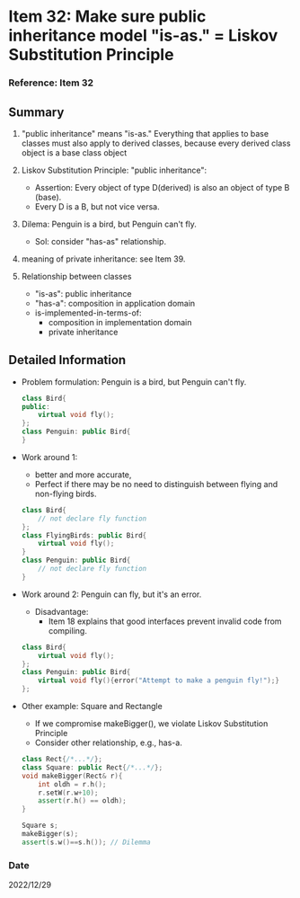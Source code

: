 # Item 32: Make sure public inheritance model "is-as." = Liskov Substitution Principle

### Reference: Item 32

## Summary
1. "public inheritance" means "is-as." Everything that applies to base classes must also apply to derived classes, because every derived class object is a base class object

2. Liskov Substitution Principle: "public inheritance":
    - Assertion: Every object of type D(derived) is also an object of type B (base).
    - Every D is a B, but not vice versa.

3. Dilema: Penguin is a bird, but Penguin can't fly.
    - Sol: consider "has-as" relationship.

3. meaning of private inheritance: see Item 39.

4. Relationship between classes
    - "is-as": public inheritance
    - "has-a": composition in application domain
    - is-implemented-in-terms-of: 
        - composition in implementation domain
        - private inheritance
        
    
## Detailed Information
- Problem formulation: Penguin is a bird, but Penguin can't fly.
    ~~~c++
    class Bird{
    public:
        virtual void fly();
    };
    class Penguin: public Bird{        
    }
    ~~~
- Work around 1:
    - better and more accurate, 
    - Perfect if there may be no need to distinguish between flying and
non-flying birds.
    ~~~c++
    class Bird{
        // not declare fly function
    };    
    class FlyingBirds: public Bird{        
        virtual void fly();
    }
    class Penguin: public Bird{        
        // not declare fly function
    }
    ~~~

- Work around 2: Penguin can fly, but it's an error.
    - Disadvantage: 
        - Item 18 explains that good interfaces prevent invalid code from compiling.
    ~~~c++
    class Bird{
        virtual void fly();
    };        
    class Penguin: public Bird{        
        virtual void fly(){error("Attempt to make a penguin fly!");}
    };
    ~~~
- Other example: Square and Rectangle
    - If we compromise makeBigger(), we violate Liskov Substitution Principle
    - Consider other relationship, e.g., has-a.
    ~~~c++
    class Rect{/*...*/};
    class Square: public Rect{/*...*/};
    void makeBigger(Rect& r){
        int oldh = r.h();
        r.setW(r.w+10);
        assert(r.h() == oldh);
    }

    Square s;
    makeBigger(s);
    assert(s.w()==s.h()); // Dilemma
    ~~~

### Date
2022/12/29